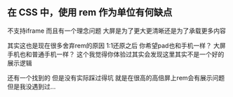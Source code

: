 

## 在 CSS 中，使用 rem 作为单位有何缺点

不支持iframe 而且有一个理念问题 大屏是为了更大更清晰还是为了承载更多内容

其实这也是现在很多舍弃rem的原因 1:1还原之后 你希望pad也和手机一样？ 大屏手机也和普通手机一样？ 这个我觉得你体验过其实会发现这里其实不是一个好的展示逻辑

还有一个找到的 但是没有实际踩过得坑 就是在很高的高倍屏上rem会有展示问题 但是我没遇到过...